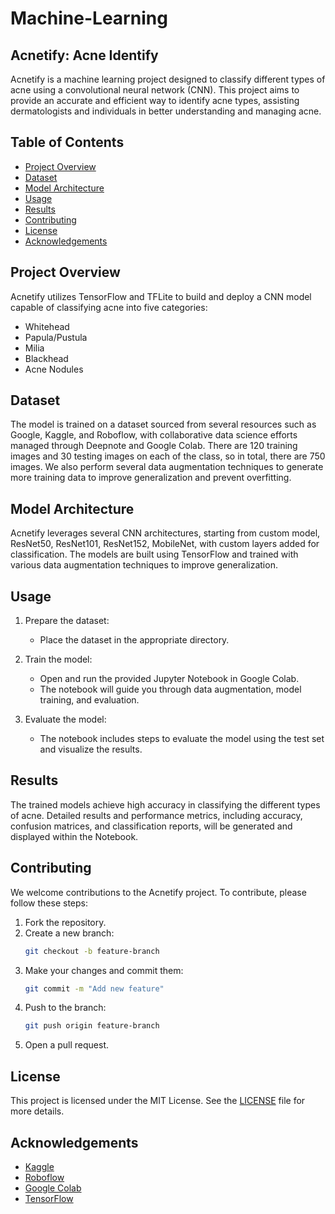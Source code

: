 # Machine-Learning

## Acnetify: Acne Identify
Acnetify is a machine learning project designed to classify different types of acne using a convolutional neural network (CNN). This project aims to provide an accurate and efficient way to identify acne types, assisting dermatologists and individuals in better understanding and managing acne.

## Table of Contents

- [Project Overview](#project-overview)
- [Dataset](#dataset)
- [Model Architecture](#model-architecture)
- [Usage](#usage)
- [Results](#results)
- [Contributing](#contributing)
- [License](#license)
- [Acknowledgements](#acknowledgements)

## Project Overview

Acnetify utilizes TensorFlow and TFLite to build and deploy a CNN model capable of classifying acne into five categories:
- Whitehead
- Papula/Pustula
- Milia
- Blackhead
- Acne Nodules

## Dataset
The model is trained on a dataset sourced from several resources such as Google, Kaggle, and Roboflow, with collaborative data science efforts managed through Deepnote and Google Colab. There are 120 training images and 30 testing images on each of the class, so in total, there are 750 images. We also perform several data augmentation techniques to generate more training data to improve generalization and prevent overfitting.

## Model Architecture

Acnetify leverages several CNN architectures, starting from custom model, ResNet50, ResNet101, ResNet152, MobileNet, with custom layers added for classification. The models are built using TensorFlow and trained with various data augmentation techniques to improve generalization.

## Usage
1. Prepare the dataset:
    - Place the dataset in the appropriate directory.

2. Train the model:
    - Open and run the provided Jupyter Notebook in Google Colab.
    - The notebook will guide you through data augmentation, model training, and evaluation.

3. Evaluate the model:
    - The notebook includes steps to evaluate the model using the test set and visualize the results.

## Results

The trained models achieve high accuracy in classifying the different types of acne. Detailed results and performance metrics, including accuracy, confusion matrices, and classification reports, will be generated and displayed within the Notebook.

## Contributing

We welcome contributions to the Acnetify project. To contribute, please follow these steps:

1. Fork the repository.
2. Create a new branch:
    ```bash
    git checkout -b feature-branch
    ```
3. Make your changes and commit them:
    ```bash
    git commit -m "Add new feature"
    ```
4. Push to the branch:
    ```bash
    git push origin feature-branch
    ```
5. Open a pull request.

## License

This project is licensed under the MIT License. See the [LICENSE](https://opensource.org/license/MIT) file for more details.

## Acknowledgements

- [Kaggle](https://www.kaggle.com/)
- [Roboflow](https://roboflow.com/)
- [Google Colab](https://colab.research.google.com/)
- [TensorFlow](https://www.tensorflow.org/)
